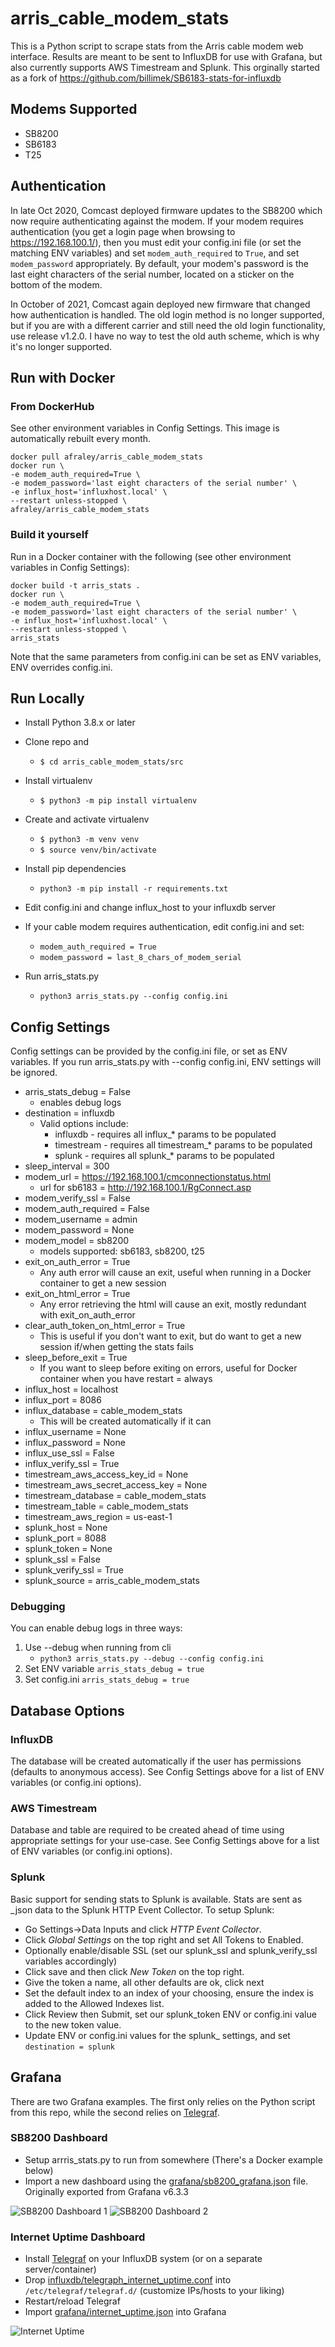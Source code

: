 # arris_cable_modem_stats

This is a Python script to scrape stats from the Arris cable modem web interface.  Results are meant to be sent to InfluxDB for use with Grafana, but also currently supports AWS Timestream and Splunk.  This orginally started as a fork of https://github.com/billimek/SB6183-stats-for-influxdb

## Modems Supported

- SB8200
- SB6183
- T25

## Authentication
In late Oct 2020, Comcast deployed firmware updates to the SB8200 which now require authenticating against the modem.  If your modem requires authentication (you get a login page when browsing to https://192.168.100.1/), then you must edit your config.ini file (or set the matching ENV variables) and set ```modem_auth_required``` to ```True```, and set ```modem_password``` appropriately.  By default, your modem's password is the last eight characters of the serial number, located on a sticker on the bottom of the modem.

In October of 2021, Comcast again deployed new firmware that changed how authentication is handled.  The old login method is no longer supported, but if you are with a different carrier and still need the old login functionality, use release v1.2.0.  I have no way to test the old auth scheme, which is why it's no longer supported.


## Run with Docker

### From DockerHub
See other environment variables in Config Settings.  This image is automatically rebuilt every month.

    docker pull afraley/arris_cable_modem_stats
    docker run \
    -e modem_auth_required=True \
    -e modem_password='last eight characters of the serial number' \
    -e influx_host='influxhost.local' \
    --restart unless-stopped \
    afraley/arris_cable_modem_stats

### Build it yourself

Run in a Docker container with the following (see other environment variables in Config Settings):

    docker build -t arris_stats .
    docker run \
    -e modem_auth_required=True \
    -e modem_password='last eight characters of the serial number' \
    -e influx_host='influxhost.local' \
    --restart unless-stopped \
    arris_stats

Note that the same parameters from config.ini can be set as ENV variables, ENV overrides config.ini.

## Run Locally

- Install Python 3.8.x or later
- Clone repo and
    - ```$ cd arris_cable_modem_stats/src```

- Install virtualenv
    - ```$ python3 -m pip install virtualenv```
- Create and activate virtualenv
    - ```$ python3 -m venv venv```
    - ```$ source venv/bin/activate```
- Install pip dependencies
    - ```python3 -m pip install -r requirements.txt```
- Edit config.ini and change influx_host to your influxdb server
- If your cable modem requires authentication, edit config.ini and set:
    - ```modem_auth_required = True```
    - ```modem_password = last_8_chars_of_modem_serial```
- Run arris_stats.py
    - ```python3 arris_stats.py --config config.ini```

## Config Settings
Config settings can be provided by the config.ini file, or set as ENV variables.  If you run arris_stats.py with --config config.ini, ENV settings will be ignored.

- arris_stats_debug = False
    - enables debug logs
- destination = influxdb
    - Valid options include:
      - influxdb - requires all influx_* params to be populated
      - timestream - requires all timestream_* params to be populated
      - splunk - requires all splunk_* params to be populated
- sleep_interval = 300
- modem_url = https://192.168.100.1/cmconnectionstatus.html
    - url for sb6183 = http://192.168.100.1/RgConnect.asp
- modem_verify_ssl = False
- modem_auth_required = False
- modem_username = admin
- modem_password = None
- modem_model = sb8200
    - models supported: sb6183, sb8200, t25
- exit_on_auth_error = True
    - Any auth error will cause an exit, useful when running in a Docker container to get a new session
- exit_on_html_error = True
    - Any error retrieving the html will cause an exit, mostly redundant with exit_on_auth_error
- clear_auth_token_on_html_error = True
    - This is useful if you don't want to exit, but do want to get a new session if/when getting the stats fails
- sleep_before_exit = True
    - If you want to sleep before exiting on errors, useful for Docker container when you have restart = always
- influx_host = localhost
- influx_port = 8086
- influx_database = cable_modem_stats
    - This will be created automatically if it can
- influx_username = None
- influx_password = None
- influx_use_ssl = False
- influx_verify_ssl = True
- timestream_aws_access_key_id = None
- timestream_aws_secret_access_key = None
- timestream_database = cable_modem_stats
- timestream_table = cable_modem_stats
- timestream_aws_region = us-east-1
- splunk_host = None
- splunk_port = 8088
- splunk_token = None
- splunk_ssl = False
- splunk_verify_ssl = True
- splunk_source = arris_cable_modem_stats


### Debugging

You can enable debug logs in three ways:

1. Use --debug when running from cli
    - ```python3 arris_stats.py --debug --config config.ini```
2. Set ENV variable ```arris_stats_debug = true```
3. Set config.ini ```arris_stats_debug = true```

## Database Options

### InfluxDB
The database will be created automatically if the user has permissions (defaults to anonymous access).  See Config Settings above for a list of ENV variables (or config.ini options).

### AWS Timestream
Database and table are required to be created ahead of time using appropriate settings for your use-case. See Config Settings above for a list of ENV variables (or config.ini options).

### Splunk
Basic support for sending stats to Splunk is available.  Stats are sent as _json data to the Splunk HTTP Event Collector.  To setup Splunk:

- Go Settings->Data Inputs and click *HTTP Event Collector*.
- Click *Global Settings* on the top right and set All Tokens to Enabled.
- Optionally enable/disable SSL (set our splunk_ssl and splunk_verify_ssl variables accordingly)
- Click save and then click *New Token* on the top right.
- Give the token a name, all other defaults are ok, click next
- Set the default index to an index of your choosing, ensure the index is added to the Allowed Indexes list.
- Click Review then Submit, set our splunk_token ENV or config.ini value to the new token value.
- Update ENV or config.ini values for the splunk_ settings, and set ```destination = splunk```

## Grafana
There are two Grafana examples.  The first only relies on the Python script from this repo, while the second relies on [Telegraf](https://www.influxdata.com/time-series-platform/telegraf/).

### SB8200 Dashboard

- Setup arrris_stats.py to run from somewhere (There's a Docker example below)
- Import a new dashboard using the [grafana/sb8200_grafana.json](grafana/sb8200_grafana.json) file.  Originally exported from Grafana v6.3.3

![SB8200 Dashboard 1](readme/ss1.png)
![SB8200 Dashboard 2](readme/ss2.png)

### Internet Uptime Dashboard

- Install [Telegraf](https://www.influxdata.com/time-series-platform/telegraf/) on your InfluxDB system (or on a separate server/container)
- Drop [influxdb/telegraph_internet_uptime.conf](influxdb/telegraph_internet_uptime.conf) into ```/etc/telegraf/telegraf.d/```  (customize IPs/hosts to your liking)
- Restart/reload Telegraf
- Import [grafana/internet_uptime.json](grafana/internet_uptime.json) into Grafana

![Internet Uptime](readme/internet_uptime.png)
